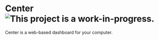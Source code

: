 # Center<br/>![This project is a work-in-progress.](https://img.shields.io/badge/project%20status-work%20in%20progress-orange.svg)
Center is a web-based dashboard for your computer. 
